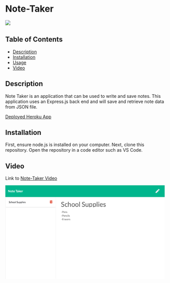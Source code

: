 # Note-Taker

<a href="https://choosealicense.com/licenses/mit" target="_blank"><img src="https://img.shields.io/badge/License-MIT-yellow.svg" /></a>

## Table of Contents

- [Description](#description)
- [Installation](#installation)
- [Usage](#usage)
- [Video](#video)

## Description

Note Taker is an application that can be used to write and save notes. This application uses an Express.js back end and will save and retrieve note data from JSON file.

[Deployed Heroku App](https://note-taker-azs6189.herokuapp.com/notes)

## Installation

First, ensure node.js is installed on your computer.
Next, clone this repository. Open the repository in a code editor such as VS Code.

## Video

Link to [Note-Taker Video](https://drive.google.com/file/d/1k_P6WCi_Ne7onMq2QMcg41IiP4r12Hw9/view?usp=sharing)

![alt text](./public/assets/images/note-taker-image.png)
